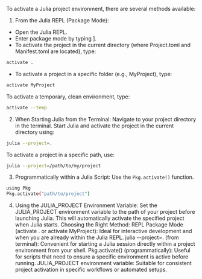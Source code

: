 To activate a Julia project environment, there are several methods available:
1. From the Julia REPL (Package Mode):
- Open the Julia REPL.
- Enter package mode by typing ].
- To activate the project in the current directory (where Project.toml and Manifest.toml are located), type:

```bash
activate .
```

- To activate a project in a specific folder (e.g., MyProject), type:

```bash
activate MyProject
```

To activate a temporary, clean environment, type:

```bash
activate --temp
```

2. When Starting Julia from the Terminal:
Navigate to your project directory in the terminal.
Start Julia and activate the project in the current directory using:

```bash
julia --project=.
```

To activate a project in a specific path, use:

```bash
julia --project=/path/to/my/project
```

3. Programmatically within a Julia Script:
Use the `Pkg.activate()` function.

```bash
using Pkg
Pkg.activate("path/to/project")
```

4. Using the JULIA_PROJECT Environment Variable:
Set the JULIA_PROJECT environment variable to the path of your project before launching Julia. This will automatically activate the specified project when Julia starts.
Choosing the Right Method:
REPL Package Mode (activate . or activate MyProject): Ideal for interactive development and when you are already within the Julia REPL.
julia --project=. (from terminal): Convenient for starting a Julia session directly within a project environment from your shell.
Pkg.activate() (programmatically): Useful for scripts that need to ensure a specific environment is active before running.
JULIA_PROJECT environment variable: Suitable for consistent project activation in specific workflows or automated setups.
